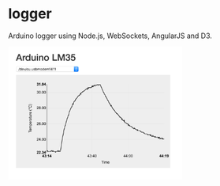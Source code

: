 # logger

Arduino logger using Node.js, WebSockets, AngularJS and D3.

<p><img src="https://raw.githubusercontent.com/pieterprovoost/logger/master/screenshot.png" width="70%" /></p>
